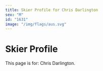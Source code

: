 ```yaml
---
title: Skier Profile for Chris Darlington
sex: "M"
id: "1631"
image: "/img/flags/aus.svg" 
---
```


# Skier Profile

This page is for: Chris Darlington.
    